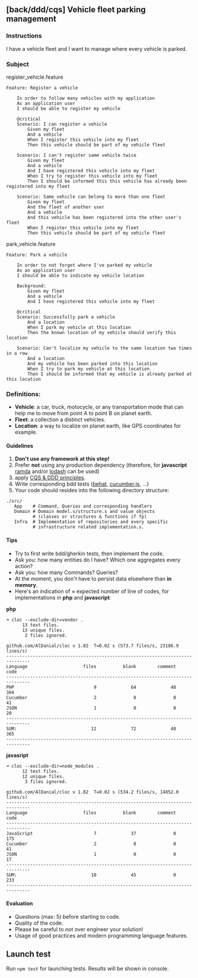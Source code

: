 ## [back/ddd/cqs] Vehicle fleet parking management

### Instructions

I have a vehicle fleet and I want to manage where every vehicle is parked.

### Subject

register_vehicle.feature

```feature
Feature: Register a vehicle

    In order to follow many vehicles with my application
    As an application user
    I should be able to register my vehicle

    @critical
    Scenario: I can register a vehicle
        Given my fleet
        And a vehicle
        When I register this vehicle into my fleet
        Then this vehicle should be part of my vehicle fleet

    Scenario: I can't register same vehicle twice
        Given my fleet
        And a vehicle
        And I have registered this vehicle into my fleet
        When I try to register this vehicle into my fleet
        Then I should be informed this this vehicle has already been registered into my fleet

    Scenario: Same vehicle can belong to more than one fleet
        Given my fleet
        And the fleet of another user
        And a vehicle
        And this vehicle has been registered into the other user's fleet
        When I register this vehicle into my fleet
        Then this vehicle should be part of my vehicle fleet
```

park_vehicle.feature

```feature
Feature: Park a vehicle

    In order to not forget where I've parked my vehicle
    As an application user
    I should be able to indicate my vehicle location

    Background:
        Given my fleet
        And a vehicle
        And I have registered this vehicle into my fleet

    @critical
    Scenario: Successfully park a vehicle
        And a location
        When I park my vehicle at this location
        Then the known location of my vehicle should verify this location

    Scenario: Can't localize my vehicle to the same location two times in a row
        And a location
        And my vehicle has been parked into this location
        When I try to park my vehicle at this location
        Then I should be informed that my vehicle is already parked at this location
```

### Definitions:

- **Vehicle**: a car, truck, motocycle, or any transportation mode that can help
  me to move from point A to point B on planet earth.
- **Fleet**: a collection a distinct vehicles.
- **Location**: a way to localize on planet earth, like GPS coordinates
  for example.

#### Guidelines

1. **Don't use any framework at this step!**
2. Prefer **not** using any production dependency
   (therefore, for **javascript**
   [ramda](https://www.npmjs.com/package/ramda) and/or
   [lodash](https://www.npmjs.com/package/lodash) can be used)
3. apply [CQS & DDD principles](https://martinfowler.com/tags/domain%20driven%20design.html).
4. Write corresponding bdd tests ([behat](https://behat.org/en/latest/),
   [cucumber.js](https://cucumber.io/docs/installation/javascript/), ...)
5. Your code should resides into the following directory structure:

```shell
./src/
   App    # Command, Queries and corresponding handlers
   Domain # Domain model.s/structure.s and value objects
          # (classes or structures & functions if fp)
   Infra  # Implementation of repositories and every specific
          # infrastructure related implementation.s.
```

#### Tips

- Try to first write bdd/gherkin tests, then implement the code.
- Ask you: how many entities do I have? Which one aggregates every action?
- Ask you: how many Commands? Queries?
- At the moment, you don't have to persist data elsewhere than **in memory**.
- Here's an indication of ≈ expected number of line of codes, for implementations
  in **php** and **javascript**:

**php**

```shell
➜ cloc --exclude-dir=vendor .
      13 text files.
      13 unique files.
       2 files ignored.

github.com/AlDanial/cloc v 1.82  T=0.02 s (573.7 files/s, 23186.9 lines/s)
-------------------------------------------------------------------------------
Language                     files          blank        comment           code
-------------------------------------------------------------------------------
PHP                              9             64             48            304
Cucumber                         2              8              0             41
JSON                             1              0              0             20
-------------------------------------------------------------------------------
SUM:                            12             72             48            365
-------------------------------------------------------------------------------
```

**javasript**

```shell
➜ cloc --exclude-dir=node_modules .
      12 text files.
      12 unique files.
       3 files ignored.

github.com/AlDanial/cloc v 1.82  T=0.02 s (534.2 files/s, 14852.0 lines/s)
-------------------------------------------------------------------------------
Language                     files          blank        comment           code
-------------------------------------------------------------------------------
JavaScript                       7             37              0            175
Cucumber                         2              8              0             41
JSON                             1              0              0             17
-------------------------------------------------------------------------------
SUM:                            10             45              0            233
-------------------------------------------------------------------------------
```

#### Evaluation

- Questions (max: 5) before starting to code.
- Quality of the code.
- Please be careful to not over engineer your solution!
- Usage of good practices and modern programming language features.

## Launch test

Run `npm test` for launching tests.
Results will be shown in console.